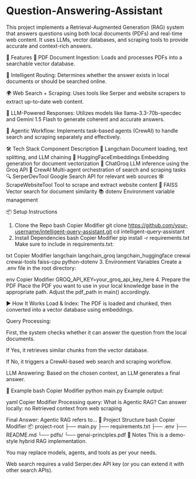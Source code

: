 # Question-Answering-Assistant
This project implements a Retrieval-Augmented Generation (RAG) system that answers questions using both local documents (PDFs) and real-time web content. It uses LLMs, vector databases, and scraping tools to provide accurate and context-rich answers.

🚀 Features
🧾 PDF Document Ingestion: Loads and processes PDFs into a searchable vector database.

🧠 Intelligent Routing: Determines whether the answer exists in local documents or should be searched online.

🌍 Web Search + Scraping: Uses tools like Serper and website scrapers to extract up-to-date web content.

💬 LLM-Powered Responses: Utilizes models like llama-3.3-70b-specdec and Gemini 1.5 Flash to generate coherent and accurate answers.

👥 Agentic Workflow: Implements task-based agents (CrewAI) to handle search and scraping separately and effectively.

🛠️ Tech Stack
Component	Description
🦜 Langchain	Document loading, text splitting, and LLM chaining
🤗 HuggingFaceEmbeddings	Embedding generation for document vectorization
🧠 ChatGroq	LLM inference using the Groq API
🧠 CrewAI	Multi-agent orchestration of search and scraping tasks
🔍 SerperDevTool	Google Search API for relevant web sources
🕸️ ScrapeWebsiteTool	Tool to scrape and extract website content
📄 FAISS	Vector search for document similarity
📚 dotenv	Environment variable management

📦 Setup Instructions
1. Clone the Repo
bash
Copier
Modifier
git clone https://github.com/your-username/intelligent-query-assistant.git
cd intelligent-query-assistant
2. Install Dependencies
bash
Copier
Modifier
pip install -r requirements.txt
Make sure to include in requirements.txt:

txt
Copier
Modifier
langchain
langchain_groq
langchain_huggingface
crewai
crewai-tools
faiss-cpu
python-dotenv
3. Environment Variables
Create a .env file in the root directory:

env
Copier
Modifier
GROQ_API_KEY=your_groq_api_key_here
4. Prepare the PDF
Place the PDF you want to use in your local knowledge base in the appropriate path. Adjust the pdf_path in main() accordingly.

▶️ How It Works
Load & Index: The PDF is loaded and chunked, then converted into a vector database using embeddings.

Query Processing:

First, the system checks whether it can answer the question from the local documents.

If Yes, it retrieves similar chunks from the vector database.

If No, it triggers a CrewAI-based web search and scraping workflow.

LLM Answering: Based on the chosen context, an LLM generates a final answer.

🧪 Example
bash
Copier
Modifier
python main.py
Example output:

yaml
Copier
Modifier
Processing query: What is Agentic RAG?
Can answer locally: no
Retrieved context from web scraping

Final Answer:
Agentic RAG refers to...
📁 Project Structure
bash
Copier
Modifier
📦 project-root
├── main.py
├── requirements.txt
├── .env
├── README.md
└── pdfs/
    └── genai-principles.pdf
📌 Notes
This is a demo-style hybrid RAG implementation.

You may replace models, agents, and tools as per your needs.

Web search requires a valid Serper.dev API key (or you can extend it with other search APIs).

